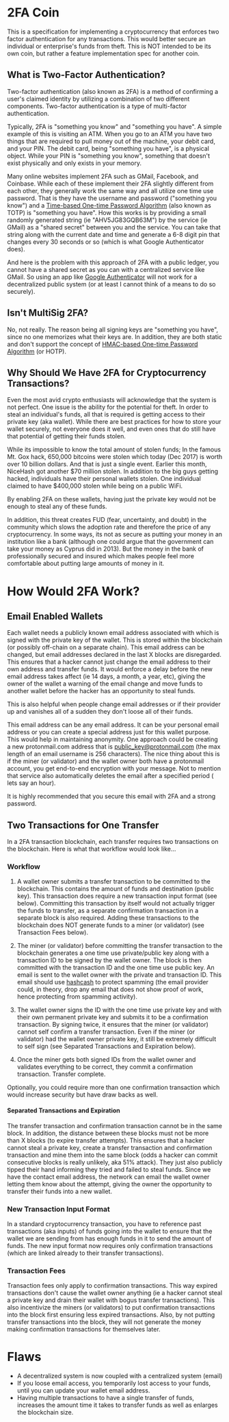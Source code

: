 2FA Coin
========
This is a specification for implementing a cryptocurrency that enforces two
factor authentication for any transactions. This would better secure an
individual or enterprise's funds from theft. This is NOT intended to be its
own coin, but rather a feature implementation spec for another coin.

## What is Two-Factor Authentication?
Two-factor authentication (also known as 2FA) is a method of confirming a
user's claimed identity by utilizing a combination of two different
components. Two-factor authentication is a type of multi-factor
authentication.

Typically, 2FA is "something you know" and "something you have". A simple
example of this is visiting an ATM. When you go to an ATM you have two things
that are required to pull money out of the machine, your debit card, and your
PIN. The debit card, being "something you have", is a physical object. While
your PIN is "something you know", something that doesn't exist physically 
and only exists in your memory.

Many online websites implement 2FA such as GMail, Facebook, and Coinbase.
While each of these implement their 2FA slightly different from each other,
they generally work the same way and all utilize one time use password. That
is they have the username and password ("something you know") and a
[Time-based One-time Password
Algorithm](https://en.wikipedia.org/wiki/Time-based_One-time_Password_Algorithm)
(also known as TOTP) is "something you have". How this works is by providing a
small randomly generated string (ie "AHV5JG83GQB63M") by the service (ie
GMail) as a "shared secret" between you and the service. You can take that
string along with the current date and time and generate a 6-8 digit pin that
changes every 30 seconds or so (which is what Google Authenticator does).

And here is the problem with this approach of 2FA with a public ledger, you
cannot have a shared secret as you can with a centralized service like GMail.
So using an app like [Google
Authenticator](https://en.wikipedia.org/wiki/Google_Authenticator) will not
work for a decentralized public system (or at least I cannot think of a means
to do so securely).

## Isn't MultiSig 2FA?
No, not really. The reason being all signing keys are "something you have",
since no one memorizes what their keys are. In addition, they are both static and don't support the concept of [HMAC-based
One-time Password
Algorithm](https://en.wikipedia.org/wiki/HMAC-based_One-time_Password_Algorithm) (or HOTP).

## Why Should We Have 2FA for Cryptocurrency Transactions?
Even the most avid crypto enthusiasts will acknowledge that the system is not
perfect. One issue is the ability for the potential for theft. In order to
steal an individual's funds, all that is required is getting access to their
private key (aka wallet). While there are best practices for how to store your
wallet securely, not everyone does it well, and even ones that do still have
that potential of getting their funds stolen.

While its impossible to know the total amount of stolen funds; In the famous
Mt. Gox hack, 650,000 bitcoins were stolen which today (Dec 2017) is worth
over 10 billion dollars. And that is just a single event.  Earlier this month,
NiceHash got another $70 million stolen. In addition to the big guys getting
hacked, individuals have their personal wallets stolen.  One individual
claimed to have $400,000 stolen while being on a public WiFi.

By enabling 2FA on these wallets, having just the private key would not be
enough to steal any of these funds.

In addition, this threat creates FUD (fear, uncertainty, and doubt) in the
community which slows the adoption rate and therefore the price of any
cryptocurrency. In some ways, its not as secure as putting your money in an
institution like a bank (although one could argue that the government can take
your money as Cyprus did in 2013). But the money in the bank of professionally
secured and insured which makes people feel more comfortable about putting
large amounts of money in it.

# How Would 2FA Work?

## Email Enabled Wallets
Each wallet needs a publicly known email address associated with which is
signed with the private key of the wallet. This is stored within the
blockchain (or possibly off-chain on a separate chain). This email address can
be changed, but email addresses declared in the last X blocks are disregarded.
This ensures that a hacker cannot just change the email address to their own
address and transfer funds. It would enforce a delay before the new email
address takes affect (ie 14 days, a month, a year, etc), giving the owner of
the wallet a warning of the email change and move funds to another wallet
before the hacker has an opportunity to steal funds. 

This is also helpful when people change email addresses or if their provider
up and vanishes all of a sudden they don't loose all of their funds.

This email address can be any email address. It can be your personal email
address or you can create a special address just for this wallet purpose. This
would help in maintaining anonymity. One approach could be creating a new
protonmail.com address that is public_key@protonmail.com (the max length of
an email username is 256 characters). The nice thing about this is if the
miner (or validator) and the wallet owner both have a protonmail account, you
get end-to-end encryption with your message. Not to mention that service also
automatically deletes the email after a specified period ( lets say an hour).

It is highly recommended that you secure this email with 2FA and a strong
password.

## Two Transactions for One Transfer
In a 2FA transaction blockchain, each transfer requires two transactions 
on the blockchain. Here is what that workflow would look like...

### Workflow

 1) A wallet owner submits a transfer transaction to be committed to the
blockchain. This contains the amount of funds and destination (public key).
This transaction does require a new transaction input format (see below).
Committing this transaction by itself would not actually trigger the funds to
transfer, as a separate confirmation transaction in a separate block is also
required. Adding these transactions to the blockchain does NOT generate funds
to a miner (or validator) (see Transaction Fees below).

 2) The miner (or validator) before committing the transfer transaction to the
blockchain generates a one time use private/public key along with a
transaction ID to be signed by the wallet owner. The block is then committed
with the transaction ID and the one time use public key. An email is sent to
the wallet owner with the private and transaction ID. This email should use
[hashcash](http://www.hashcash.org/) to protect spamming (the email provider
could, in theory, drop any email that does not show proof of work, hence
protecting from spamming activity).

 3) The wallet owner signs the ID with the one time use private key and with their
own permanent private key and submits it to be a confirmation transaction.
By signing twice, it ensures that the miner (or validator) cannot self confirm
a transfer transaction. Even if the miner (or validator) had the wallet owner
private key, it still be extremely difficult to self sign (see Separated
Transactions and Expiration below).

 4) Once the miner gets both signed IDs from the wallet owner and validates
everything to be correct, they commit a confirmation transaction. Transfer
complete.

Optionally, you could require more than one confirmation transaction which
would increase security but have draw backs as well.

#### Separated Transactions and Expiration

The transfer transaction and confirmation transaction cannot be in the same
block. In addition, the distance between these blocks must not be more than X
blocks (to expire transfer attempts). This ensures that a hacker cannot steal
a private key, create a transfer transaction and confirmation transaction and
mine them into the same block (odds a hacker can commit consecutive blocks is
really unlikely, aka 51% attack). They just also publicly tipped their hand
informing they tried and failed to steal funds. Since we have the contact
email address, the network can email the wallet owner letting them know about
the attempt, giving the owner the opportunity to transfer their funds into a
new wallet.

### New Transaction Input Format

In a standard cryptocurrency transaction, you have to reference past
transactions (aka inputs) of funds going into the wallet to ensure that the
wallet we are sending from has enough funds in it to send the amount of funds.
The new input format now requires only confirmation transactions (which are
linked already to their transfer transactions).

### Transaction Fees

Transaction fees only apply to confirmation transactions. This way expired
transactions don't cause the wallet owner anything (ie a hacker cannot steal a
private key and drain their wallet with bogus transfer transactions). This
also incentivize the miners (or validators) to put confirmation transactions
into the block first ensuring less expired transactions. Also, by not putting
transfer transactions into the block, they will not generate the money making
confirmation transactions for themselves later.

# Flaws
 * A decentralized system is now coupled with a centralized system (email)
 * If you loose email access, you temporarily lost access to your funds, until
   you can update your wallet email address.
 * Having multiple transactions to have a single transfer of funds, increases
   the amount time it takes to transfer funds as well as enlarges the
blockchain size.
